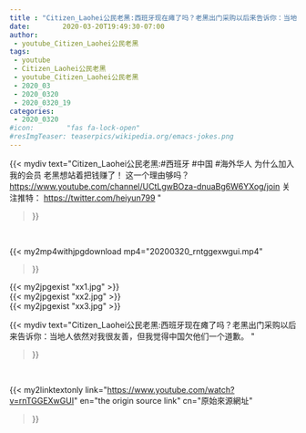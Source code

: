 ```yaml
---
title : "Citizen_Laohei公民老黑:西班牙现在瘫了吗？老黑出门采购以后来告诉你：当地人依然对我很友善，但我觉得中国欠他们一个道歉。 "
date:        2020-03-20T19:49:30-07:00
author:
 - youtube_Citizen_Laohei公民老黑
tags:
 - youtube
 - Citizen_Laohei公民老黑
 - youtube_Citizen_Laohei公民老黑
 - 2020_03
 - 2020_0320
 - 2020_0320_19
categories:
 - 2020_0320
#icon:        "fas fa-lock-open"
#resImgTeaser: teaserpics/wikipedia.org/emacs-jokes.png
---
```


{{< mydiv text="Citizen_Laohei公民老黑:#西班牙 #中国 #海外华人  为什么加入我的会员 老黑想站着把钱赚了！ 这一个理由够吗？ https://www.youtube.com/channel/UCtLgwBOza-dnuaBg6W6YXog/join  关注推特： https://twitter.com/heiyun799 "
>}}
<br>


{{< my2mp4withjpgdownload mp4="20200320_rntggexwgui.mp4"
>}}

{{< my2jpgexist "xx1.jpg" >}}<br>
{{< my2jpgexist "xx2.jpg" >}}<br>
{{< my2jpgexist "xx3.jpg" >}}<br>



{{< mydiv text="Citizen_Laohei公民老黑:西班牙现在瘫了吗？老黑出门采购以后来告诉你：当地人依然对我很友善，但我觉得中国欠他们一个道歉。 "
>}}
<br>

{{< my2linktextonly link="https://www.youtube.com/watch?v=rnTGGEXwGUI"
en="the origin source link" cn="原始來源網址"
>}}


<br>


